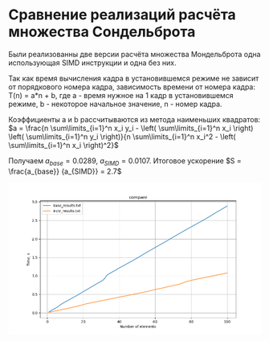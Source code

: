 # Сравнение реализаций расчёта множества Сондельброта


Были реализованны две версии расчёта множества Мондельброта одна использующая SIMD инструкции и одна без них.

Так как время вычисления кадра в установившемся режиме не зависит от порядкового номера кадра, зависимость времени от номера кадра: T(n) = a*n + b, где a - время нужное на 1 кадр в установившемся режиме, b - некоторое начальное значение, n - номер кадра.


Коэффициенты a и b рассчитываются из метода наименьших квадратов:
$a = \frac{n \sum\limits_{i=1}^n x_i y_i - \left( \sum\limits_{i=1}^n x_i \right) \left( \sum\limits_{i=1}^n y_i \right)}{n \sum\limits_{i=1}^n x_i^2 - \left( \sum\limits_{i=1}^n x_i \right)^2}$

Получаем $a_{base} = 0.0289$, $a_{SIMD} = 0.0107$. Итоговое ускорение $S = \frac{a_{base}} {a_{SIMD}} = 2.7$

![Сравнение SIMD и обычной версии на графике](https://github.com/BIG-KG/mondelbrot/blob/main/compare.png)
